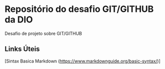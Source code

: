 # Repositório do desafio GIT/GITHUB da DIO
Desafio de projeto sobre GIT/GITHUB

## Links Úteis
[Sintax Basica Markdown (https://www.markdownguide.org/basic-syntax/)]
